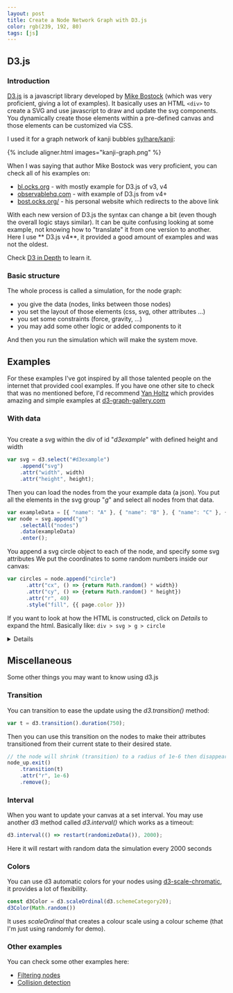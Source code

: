 ```yaml
---
layout: post 
title: Create a Node Network Graph with D3.js 
color: rgb(239, 192, 80)
tags: [js]
---
```


## D3.js

### Introduction

[D3.js](https://d3js.org/) is a javascript library developed by [Mike Bostock](https://github.com/mbostock) (which was
very proficient, giving a lot of examples). It basically uses an HTML `<div>` to create a SVG and use javascript to draw
and update the svg components. You dynamically create those elements within a pre-defined canvas and those elements can
be customized via CSS.

I used it for a graph network of kanji bubbles [sylhare/kanji](https://sylhare.github.io/kanji/graph/):

{% include aligner.html images="kanji-graph.png" %}

When I was saying that author Mike Bostock was very proficient, you can check all of his examples on:

- [bl.ocks.org](https://bl.ocks.org/mbostock) - with mostly example for D3.js of v3, v4
- [observablehq.com](https://observablehq.com/@mbostock) - with example of D3.js from v4+
- [bost.ocks.org/](https://bost.ocks.org/mike/) - his personal website which redirects to the above link

With each new version of D3.js the syntax can change a bit (even though the overall logic stays similar). It can be
quite confusing looking at some example, not knowing how to "translate" it from one version to another. Here I use **
D3.js v4**, it provided a good amount of examples and was not the oldest.

Check [D3 in Depth](https://www.d3indepth.com/introduction/) to learn it.

### Basic structure

The whole process is called a simulation, for the node graph:

- you give the data (nodes, links between those nodes)
- you set the layout of those elements (css, svg, other attributes ...)
- you set some constraints (force, gravity, ...)
- you may add some other logic or added components to it

And then you run the simulation which will make the system move.

## Examples

For these examples I've got inspired by all those talented people on the internet that provided cool examples. If you
have one other site to check that was no mentioned before, I'd recommend [Yan Holtz](https://www.yan-holtz.com/)
which provides amazing and simple examples at [d3-graph-gallery.com](https://www.d3-graph-gallery.com)

<script>
 color = "{{ page.color }}"
</script>

### With data

<div id="d3example" class="center"></div>

You create a svg within the div of id "_d3example_" with defined height and width

```js
var svg = d3.select("#d3example")
    .append("svg")
    .attr("width", width)
    .attr("height", height);
```

Then you can load the nodes from the your example data (a json). You put all the elements in the svg group "_g_" and
select all nodes from that data.

```js
var exampleData = [{ "name": "A" }, { "name": "B" }, { "name": "C" }, { "name": "D" }];
var node = svg.append("g")
    .selectAll("nodes")
    .data(exampleData)
    .enter();
```      

You append a svg circle object to each of the node, and specify some svg attributes We put the coordinates to some
random numbers inside our canvas:

```js      
var circles = node.append("circle")
      .attr("cx", () => {return Math.random() * width})
      .attr("cy", () => {return Math.random() * height})
      .attr("r", 40)
      .style("fill", {{ page.color }})
```

If you want to look at how the HTML is constructed, click on _Details_ to expand the html. Basically
like: `div > svg > g > circle`

<details>
{% highlight html %}
<div id="d3example"> 
    <svg width="450" height="450">
        <circle cx="225" cy="225" r="40" style="fill: {{ page.color }}"></circle>
        <circle cx="..." cy="..." r="40" style="fill: {{ page.color }}"></circle>
    </svg>
</div>
{% endhighlight %}
</details>

## Miscellaneous

Some other things you may want to know using d3.js

### Transition

You can transition to ease the update using the _d3.transition()_ method:

```js
var t = d3.transition().duration(750);
```

Then you can use this transition on the nodes to make their attributes transitioned from their current state to their
desired state.

```js
// the node will shrink (transition) to a radius of 1e-6 then disappear
node_up.exit()
    .transition(t)
    .attr("r", 1e-6)
    .remove();
```

### Interval

When you want to update your canvas at a set interval. You may use another d3 method called _d3.interval()_ which works
as a timeout:

```js
d3.interval(() => restart(randomizeData()), 2000);
```

Here it will restart with random data the simulation every 2000 seconds

### Colors

You can use d3 automatic colors for your nodes using [d3-scale-chromatic](https://github.com/d3/d3-scale-chromatic), it
provides a lot of flexibility.

```js
const d3Color = d3.scaleOrdinal(d3.schemeCategory20);
d3Color(Math.random())
```            

It uses _scaleOrdinal_ that creates a colour scale using a colour scheme (that I'm just using randomly for demo).

### Other examples

You can check some other examples here:

- [Filtering nodes](https://bl.ocks.org/denisemauldin/cdd667cbaf7b45d600a634c8ae32fae5)
- [Collision detection](https://bl.ocks.org/mbostock/3231298)

<script src="https://d3js.org/d3.v4.min.js"></script>
<script src="{{ 'assets/js/d3.common.js' | relative_url }}"></script>
<script src="{{ 'assets/js/d3.example.js' | relative_url }}"></script>
<!-- CSS of the tooltip -->
<style>
 .center {
   display: flex;
   justify-content: center;
 }
 
 #inner {
   display: inline-block;
 }
</style>
